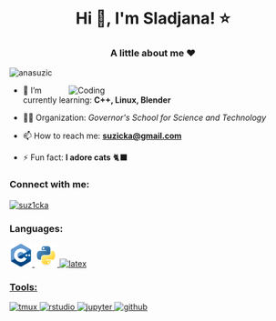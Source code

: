 <h1 align="center">Hi 👋, I'm Sladjana! ⭐ </h1>
<h3 align="center">A little about me ❤️ </h3>

<p align="left"> <img src="https://komarev.com/ghpvc/?username=anasuzic&label=Profile%20views&color=0e75b6&style=flat" alt="anasuzic" /> </p>

<img align="right" alt="Coding" width="400" src="https://media.tenor.com/tY8EBqkuF7IAAAAC/cat-keyboard-smash.gif">

- 🌱 I’m currently learning: **C++, Linux, Blender**

- 👨‍💻 Organization: *Governor's School for Science and Technology* 

- 📫 How to reach me: **suzicka@gmail.com**

- ⚡ Fun fact: **I adore cats** 🐈‍⬛

<h3 align="left">Connect with me:</h3>
<p align="left">
<a href="https://instagram.com/suz1cka" target="blank"><img align="center" src="https://raw.githubusercontent.com/rahuldkjain/github-profile-readme-generator/master/src/images/icons/Social/instagram.svg" alt="suz1cka" height="30" width="40" /></a>
</p>

<h3 align="left">Languages:</h3>
<p align="left"> <a href="https://www.w3schools.com/cpp/" target="_blank" rel="noreferrer"> <img src="https://raw.githubusercontent.com/devicons/devicon/master/icons/cplusplus/cplusplus-original.svg" alt="cplusplus" width="40" height="40"/> </a> <a href="https://www.python.org" target="_blank" rel="noreferrer"> <img src="https://raw.githubusercontent.com/devicons/devicon/master/icons/python/python-original.svg" alt="python" width="40" height="40"/> </a> <a href="https://www.latex-project.org/" target="_blank" rel="noreferrer"> <img src="https://static.javatpoint.com/tutorial/latex/images/latex-tutorial.png" alt="latex" width="40" height="40"/> </p>
</p>

<h3 align="left">Tools:</h3>
<p align="left"> <a href="https://github.com/tmux/tmux/wiki" target="_blank" rel="noreferrer"> <img src="https://seeklogo.com/images/T/tmux-logo-E71523388A-seeklogo.com.png" alt="tmux" width="40" height="40"/> </a> <a href="https://posit.co/download/rstudio-desktop/" rel="noreferrer"> <img src="https://marketplace-assets.digitalocean.com/logos/rstudio-20-04.svg" alt="rstudio" width="40" height="40"/> </a> <a href="https://jupyter.org/" rel="noreferrer"> <img src="https://upload.wikimedia.org/wikipedia/commons/thumb/3/38/Jupyter_logo.svg/1767px-Jupyter_logo.svg.png" alt="jupyter" width="40" height="40"/> </a> <a href="https://github.com/" rel="noreferrer"> <img src="https://cdn-icons-png.flaticon.com/512/25/25231.png" alt="github" width="40" height="40"/> </p>
